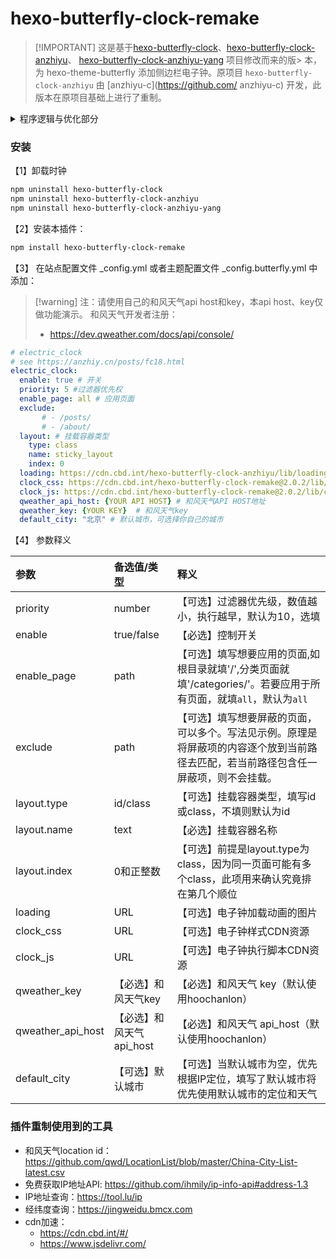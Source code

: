 # hexo-butterfly-clock-remake

>  [!IMPORTANT]
> 这是基于[hexo-butterfly-clock](https://github.com/akilarlxh/hexo-butterfly-clock)、[hexo-butterfly-clock-anzhiyu](https://github.com/anzhiyu-c/hexo-butterfly-clock-anzhiyu)、
> [hexo-butterfly-clock-anzhiyu-yang](https://github.com/yjh2643408123/hexo-butterfly-clock-anzhiyu-yang) 项目修改而来的版> 本，为 hexo-theme-butterfly 添加侧边栏电子钟。原项目 `hexo-butterfly-clock-anzhiyu` 由 [anzhiyu-c](https://github.com/ anzhiyu-c) 开发，此版本在原项目基础上进行了重制。


<details>
<summary>程序逻辑与优化部分</summary>
程序逻辑：

1. 以和风天气API为执行基础。
1. 通过IP定位API拿到城市位置，通过城市位置拿到和风天气location id
1. 再通过location id获取到天气

优化部分：

* 删除了原作者无效的获取ip地址的代码
* 删除了高德地图API处理逻辑方式
* 添加了UniDreamLED.ttf字体
* 修正跨国家访问还显示中国时区时间
* 修正英文文字超出边框的问题
</details>

### 安装

【1】卸载时钟

```bash
npm uninstall hexo-butterfly-clock
npm uninstall hexo-butterfly-clock-anzhiyu 
npm uninstall hexo-butterfly-clock-anzhiyu-yang
```

【2】安装本插件：

```bash
npm install hexo-butterfly-clock-remake
```

【3】 在站点配置文件 _config.yml 或者主题配置文件 _config.butterfly.yml 中添加：

>  [!warning]
> 注：请使用自己的和风天气api host和key，本api host、key仅做功能演示。 和风天气开发者注册：
> * https://dev.qweather.com/docs/api/console/


```yml
# electric_clock
# see https://anzhiy.cn/posts/fc18.html
electric_clock:
  enable: true # 开关
  priority: 5 #过滤器优先权
  enable_page: all # 应用页面
  exclude:
       # - /posts/
       # - /about/
  layout: # 挂载容器类型
    type: class
    name: sticky_layout
    index: 0
  loading: https://cdn.cbd.int/hexo-butterfly-clock-anzhiyu/lib/loading.gif #加载动画自定义
  clock_css: https://cdn.cbd.int/hexo-butterfly-clock-remake@2.0.2/lib/clock.css
  clock_js: https://cdn.cbd.int/hexo-butterfly-clock-remake@2.0.2/lib/clock.js
  qweather_api_host: {YOUR API HOST} # 和风天气API HOST地址
  qweather_key: {YOUR KEY}  # 和风天气key
  default_city: "北京" # 默认城市，可选择你自己的城市
```


【4】 参数释义

  |参数|备选值/类型|释义|
  |:--|:--|:--|
  |priority|number|【可选】过滤器优先级，数值越小，执行越早，默认为10，选填|
  |enable|true/false|【必选】控制开关|
  |enable_page|path|【可选】填写想要应用的页面,如根目录就填'/',分类页面就填'/categories/'。若要应用于所有页面，就填`all`，默认为`all`|
  |exclude|path|【可选】填写想要屏蔽的页面，可以多个。写法见示例。原理是将屏蔽项的内容逐个放到当前路径去匹配，若当前路径包含任一屏蔽项，则不会挂载。|
  |layout.type|id/class|【可选】挂载容器类型，填写id或class，不填则默认为id|
  |layout.name|text|【必选】挂载容器名称|
  |layout.index|0和正整数|【可选】前提是layout.type为class，因为同一页面可能有多个class，此项用来确认究竟排在第几个顺位|
  |loading|URL|【可选】电子钟加载动画的图片|
  |clock_css|URL|【可选】电子钟样式CDN资源|
  |clock_js|URL|【可选】电子钟执行脚本CDN资源|
  |qweather_key|【必选】和风天气key|【必选】和风天气 key（默认使用hoochanlon）|
  |qweather_api_host|【必选】和风天气 api_host|【必选】和风天气 api_host（默认使用hoochanlon）|
  |default_city|【可选】默认城市|【可选】当默认城市为空，优先根据IP定位，填写了默认城市将优先使用默认城市的定位和天气|


### 插件重制使用到的工具

* 和风天气location id：https://github.com/qwd/LocationList/blob/master/China-City-List-latest.csv
* 免费获取IP地址API: https://github.com/ihmily/ip-info-api#address-1.3
* IP地址查询：https://tool.lu/ip
* 经纬度查询：https://jingweidu.bmcx.com
* cdn加速：
  * https://cdn.cbd.int/#/
  * https://www.jsdelivr.com/


